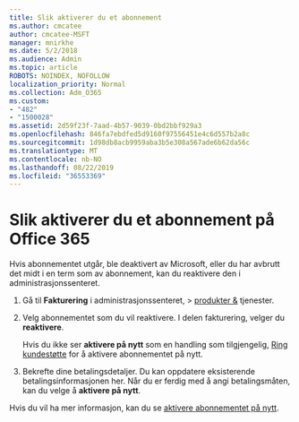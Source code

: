 ```yaml
---
title: Slik aktiverer du et abonnement
ms.author: cmcatee
author: cmcatee-MSFT
manager: mnirkhe
ms.date: 5/2/2018
ms.audience: Admin
ms.topic: article
ROBOTS: NOINDEX, NOFOLLOW
localization_priority: Normal
ms.collection: Adm_O365
ms.custom:
- "482"
- "1500028"
ms.assetid: 2d59f23f-7aad-4b57-9039-0bd2bbf929a3
ms.openlocfilehash: 846fa7ebdfed5d9160f97556451e4c6d557b2a8c
ms.sourcegitcommit: 1d98db8acb9959aba3b5e308a567ade6b62da56c
ms.translationtype: MT
ms.contentlocale: nb-NO
ms.lasthandoff: 08/22/2019
ms.locfileid: "36553369"
---
```

# <a name="reactivate-an-office-365-subscription"></a>Slik aktiverer du et abonnement på Office 365

Hvis abonnementet utgår, ble deaktivert av Microsoft, eller du har avbrutt det midt i en term som av abonnement, kan du reaktivere den i administrasjonssenteret.
  
1. Gå til **Fakturering** i administrasjonssenteret, \> [produkter &](https://go.microsoft.com/fwlink/p/?linkid=842054) tjenester.

2. Velg abonnementet som du vil reaktivere. I delen fakturering, velger du **reaktivere**.

    Hvis du ikke ser **aktivere på nytt** som en handling som tilgjengelig, [Ring kundestøtte](https://docs.microsoft.com/office365/admin/contact-support-for-business-products?view=o365-worldwide) for å aktivere abonnementet på nytt.

3. Bekrefte dine betalingsdetaljer. Du kan oppdatere eksisterende betalingsinformasjonen her. Når du er ferdig med å angi betalingsmåten, kan du velge å **aktivere på nytt**.

Hvis du vil ha mer informasjon, kan du se [aktivere abonnementet på nytt](https://docs.microsoft.com/office365/admin/subscriptions-and-billing/reactivate-your-subscription).